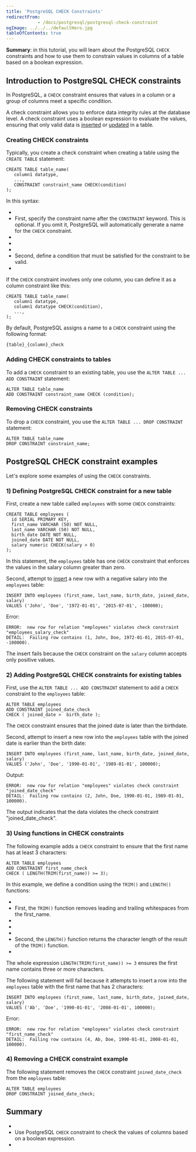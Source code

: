 ```yaml
---
title: 'PostgreSQL CHECK Constraints'
redirectFrom: 
            - /docs/postgresql/postgresql-check-constraint
ogImage: ../../../defaultHero.jpg
tableOfContents: true
---
```



**Summary**: in this tutorial, you will learn about the PostgreSQL `CHECK` constraints and how to use them to constrain values in columns of a table based on a boolean expression.





## Introduction to PostgreSQL CHECK constraints





In PostgreSQL, a `CHECK` constraint ensures that values in a column or a group of columns meet a specific condition.





A check constraint allows you to enforce data integrity rules at the database level. A check constraint uses a boolean expression to evaluate the values, ensuring that only valid data is [inserted](/docs/postgresql/postgresql-insert/) or [updated](https://www.postgresqltutorial.com/postgresql-tutorial/postgresql-update) in a table.





### Creating CHECK constraints





Typically, you create a check constraint when creating a table using the `CREATE TABLE` statement:





```
CREATE TABLE table_name(
   column1 datatype,
   ...,
   CONSTRAINT constraint_name CHECK(condition)
);
```





In this syntax:





- 
- First, specify the constraint name after the `CONSTRAINT` keyword. This is optional. If you omit it, PostgreSQL will automatically generate a name for the `CHECK` constraint.
- 
-
- 
- Second, define a condition that must be satisfied for the constraint to be valid.
- 





If the `CHECK` constraint involves only one column, you can define it as a column constraint like this:





```
CREATE TABLE table_name(
   column1 datatype,
   column1 datatype CHECK(condition),
   ...,
);
```





By default, PostgreSQL assigns a name to a `CHECK` constraint using the following format:





```
{table}_{column}_check
```





### Adding CHECK constraints to tables





To add a `CHECK` constraint to an existing table, you use the `ALTER TABLE ... ADD CONSTRAINT` statement:





```
ALTER TABLE table_name
ADD CONSTRAINT constraint_name CHECK (condition);
```





### Removing CHECK constraints





To drop a `CHECK` constraint, you use the `ALTER TABLE ... DROP CONSTRAINT` statement:





```
ALTER TABLE table_name
DROP CONSTRAINT constraint_name;
```





## PostgreSQL CHECK constraint examples





Let's explore some examples of using the `CHECK` constraints.





### 1) Defining PostgreSQL CHECK constraint for a new table





First, create a new table called `employees` with some `CHECK` constraints:





```
CREATE TABLE employees (
  id SERIAL PRIMARY KEY,
  first_name VARCHAR (50) NOT NULL,
  last_name VARCHAR (50) NOT NULL,
  birth_date DATE NOT NULL,
  joined_date DATE NOT NULL,
  salary numeric CHECK(salary > 0)
);
```





In this statement, the `employees` table has one `CHECK` constraint that enforces the values in the salary column greater than zero.





Second, attempt to [insert](/docs/postgresql/postgresql-insert) a new row with a negative salary into the `employees` table:





```
INSERT INTO employees (first_name, last_name, birth_date, joined_date, salary)
VALUES ('John', 'Doe', '1972-01-01', '2015-07-01', -100000);
```





Error:





```
ERROR:  new row for relation "employees" violates check constraint "employees_salary_check"
DETAIL:  Failing row contains (1, John, Doe, 1972-01-01, 2015-07-01, -100000).
```





The insert fails because the `CHECK` constraint on the `salary` column accepts only positive values.





### 2) Adding PostgreSQL CHECK constraints for existing tables





First, use the `ALTER TABLE ... ADD CONSTRAINT` statement to add a `CHECK` constraint to the `employees` table:





```
ALTER TABLE employees
ADD CONSTRAINT joined_date_check
CHECK ( joined_date >  birth_date );
```





The `CHECK` constraint ensures that the joined date is later than the birthdate.





Second, attempt to insert a new row into the `employees` table with the joined date is earlier than the birth date:





```
INSERT INTO employees (first_name, last_name, birth_date, joined_date, salary)
VALUES ('John', 'Doe', '1990-01-01', '1989-01-01', 100000);
```





Output:





```
ERROR:  new row for relation "employees" violates check constraint "joined_date_check"
DETAIL:  Failing row contains (2, John, Doe, 1990-01-01, 1989-01-01, 100000).
```





The output indicates that the data violates the check constraint "joined_date_check".





### 3) Using functions in CHECK constraints





The following example adds a `CHECK` constraint to ensure that the first name has at least 3 characters:





```
ALTER TABLE employees
ADD CONSTRAINT first_name_check
CHECK ( LENGTH(TRIM(first_name)) >= 3);
```





In this example, we define a condition using the `TRIM()` and `LENGTH()` functions:





- 
- First, the `TRIM()` function removes leading and trailing whitespaces from the first_name.
- 
-
- 
- Second, the `LENGTH()` function returns the character length of the result of the `TRIM()` function.
- 





The whole expression `LENGTH(TRIM(first_name)) >= 3` ensures the first name contains three or more characters.





The following statement will fail because it attempts to insert a row into the `employees` table with the first name that has 2 characters:





```
INSERT INTO employees (first_name, last_name, birth_date, joined_date, salary)
VALUES ('Ab', 'Doe', '1990-01-01', '2008-01-01', 100000);
```





Error:





```
ERROR:  new row for relation "employees" violates check constraint "first_name_check"
DETAIL:  Failing row contains (4, Ab, Doe, 1990-01-01, 2008-01-01, 100000).
```





### 4) Removing a CHECK constraint example





The following statement removes the `CHECK` constraint `joined_date_check` from the `employees` table:





```
ALTER TABLE employees
DROP CONSTRAINT joined_date_check;
```





## Summary





- 
- Use PostgreSQL `CHECK` constraint to check the values of columns based on a boolean expression.
- 


